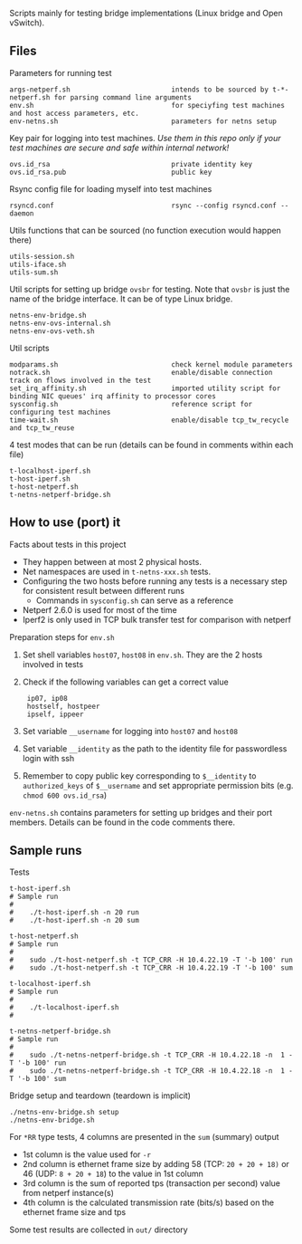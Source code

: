 Scripts mainly for testing bridge implementations (Linux bridge and Open vSwitch).

## Files

Parameters for running test

	args-netperf.sh							intends to be sourced by t-*-netperf.sh for parsing command line arguments
	env.sh									for speciyfing test machines and host access parameters, etc.
	env-netns.sh							parameters for netns setup

Key pair for logging into test machines.  *Use them in this repo only if your test machines are secure and safe within internal network!*

	ovs.id_rsa								private identity key
	ovs.id_rsa.pub							public key

Rsync config file for loading myself into test machines

	rsyncd.conf								rsync --config rsyncd.conf --daemon

Utils functions that can be sourced (no function execution would happen there)

	utils-session.sh
	utils-iface.sh
	utils-sum.sh

Util scripts for setting up bridge `ovsbr` for testing.  Note that `ovsbr` is just the name of the bridge interface.  It can be of type Linux bridge.

	netns-env-bridge.sh
	netns-env-ovs-internal.sh
	netns-env-ovs-veth.sh

Util scripts

	modparams.sh							check kernel module parameters
	notrack.sh								enable/disable connection track on flows involved in the test
	set_irq_affinity.sh						imported utility script for binding NIC queues' irq affinity to processor cores
	sysconfig.sh							reference script for configuring test machines
	time-wait.sh							enable/disable tcp_tw_recycle and tcp_tw_reuse

4 test modes that can be run (details can be found in comments within each file)

	t-localhost-iperf.sh
	t-host-iperf.sh
	t-host-netperf.sh
	t-netns-netperf-bridge.sh

## How to use (port) it

Facts about tests in this project

- They happen between at most 2 physical hosts.
- Net namespaces are used in `t-netns-xxx.sh` tests.
- Configuring the two hosts before running any tests is a necessary step for consistent result between different runs
	- Commands in `sysconfig.sh` can serve as a reference
- Netperf 2.6.0 is used for most of the time
- Iperf2 is only used in TCP bulk transfer test for comparison with netperf

Preparation steps for `env.sh`

1. Set shell variables `host07`, `host08` in `env.sh`.  They are the 2 hosts involved in tests
2. Check if the following variables can get a correct value

		ip07, ip08
		hostself, hostpeer
		ipself, ippeer

3. Set variable `__username` for logging into `host07` and `host08`
4. Set variable `__identity` as the path to the identity file for passwordless login with ssh
5. Remember to copy public key corresponding to `$__identity` to `authorized_keys` of `$__username` and set appropriate permission bits (e.g. `chmod 600 ovs.id_rsa`)

`env-netns.sh` contains parameters for setting up bridges and their port members.  Details can be found in the code comments there.

## Sample runs

Tests

	t-host-iperf.sh
	# Sample run
	#
	#    ./t-host-iperf.sh -n 20 run
	#    ./t-host-iperf.sh -n 20 sum
	
	t-host-netperf.sh
	# Sample run
	#
	#    sudo ./t-host-netperf.sh -t TCP_CRR -H 10.4.22.19 -T '-b 100' run
	#    sudo ./t-host-netperf.sh -t TCP_CRR -H 10.4.22.19 -T '-b 100' sum
	
	t-localhost-iperf.sh
	# Sample run
	#
	#    ./t-localhost-iperf.sh
	#
	
	t-netns-netperf-bridge.sh
	# Sample run
	#
	#    sudo ./t-netns-netperf-bridge.sh -t TCP_CRR -H 10.4.22.18 -n  1 -T '-b 100' run
	#    sudo ./t-netns-netperf-bridge.sh -t TCP_CRR -H 10.4.22.18 -n  1 -T '-b 100' sum

Bridge setup and teardown (teardown is implicit)

	./netns-env-bridge.sh setup
	./netns-env-bridge.sh

For `*RR` type tests, 4 columns are presented in the `sum` (summary) output

- 1st column is the value used for `-r`
- 2nd column is ethernet frame size by adding 58 (TCP: `20 + 20 + 18)` or 46 (UDP: `8 + 20 + 18`) to the value in 1st column
- 3rd column is the sum of reported tps (transaction per second) value from netperf instance(s)
- 4th column is the calculated transmission rate (bits/s) based on the ethernet frame size and tps

Some test results are collected in `out/` directory
